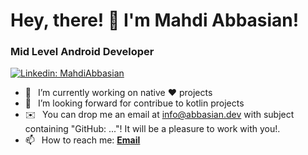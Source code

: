 <h1> Hey, there! 👋 I'm Mahdi Abbasian</a>!</h1>
<h3>Mid Level Android Developer </h3>

[![Linkedin: MahdiAbbasian](https://img.shields.io/badge/-CONNECT_WITH_ME-blue?style=for-the-badge&logo=Linkedin)](https://www.linkedin.com/in/mahdi-abbasian/)


- 🔭 &ensp;I’m currently working on native ❤️ projects
- 🤝 &ensp;I’m looking forward for contribue to kotlin projects 
- ✉️  &ensp;You can drop me an email at info@abbasian.dev with subject containing "GitHub: ..."! It will be a pleasure to work with you!.
- 📫 &ensp;How to reach me: [**Email**](mailto:info@abbasian.dev)

<br/>

<!-- [![Anurag's GitHub stats](https://github-readme-stats.vercel.app/api?username=MahdiAbbasian&show_icons=true&theme=tokyonight)](https://github.com/MahdiAbbasian/)&ensp; -->
<!--[![Top Langs](https://github-readme-stats.vercel.app/api/top-langs/?username=MahdiAbbasian&theme=tokyonight&layout=compact)](https://github.com/anuraghazra/github-readme-stats)--> 


<!-- <img alt="github contribution snake animation" src="https://github.com/SarahGhorbani/blob/output/github-contribution-grid-snake.svg"> -->

<!--[![trophy](https://github-profile-trophy.vercel.app/?username=MahdiAbbasian)](https://github.com/ryo-ma/github-profile-trophy) -->

